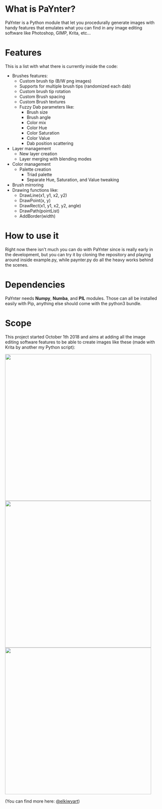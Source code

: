 # What is PaYnter?

PaYnter is a Python module that let you procedurally generate images with handy features that emulates what you can find in any image editing software like Photoshop, GIMP, Krita, etc...


# Features

This is a list with what there is currently inside the code:

- Brushes features:
	- Custom brush tip (B/W png images)
	- Supports for multiple brush tips (randomized each dab)
	- Custom brush tip rotation 
	- Custom Brush spacing
	- Custom Brush textures
	- Fuzzy Dab parameters like:
		- Brush size
		- Brush angle
		- Color mix
		- Color Hue
		- Color Saturation
		- Color Value
		- Dab position scattering
- Layer management
	- New layer creation
	- Layer merging with blending modes
- Color management
	- Palette creation
		- Triad palette
		- Separate Hue, Saturation, and Value tweaking
- Brush mirroring
- Drawing functions like:
	- DrawLine(x1, y1, x2, y2)
	- DrawPoint(x, y)
	- DrawRect(x1, y1, x2, y2, angle)
	- DrawPath(pointList)
	- AddBorder(width)
	


# How to use it

Right now there isn't much you can do with PaYnter since is really early in the development, but you can try it by cloning the repository and playing around inside example.py, while paynter.py do all the heavy works behind the scenes.


# Dependencies

PaYnter needs **Numpy**, **Numba**, and **PIL** modules. Those can all be installed easily with Pip, anything else should come with the python3 bundle.


# Scope 

This project started October 1th 2018 and aims at adding all the image editing software features to be able to create images like these (made with Krita by another my Python script):

<img src="https://instagram.fmxp1-1.fna.fbcdn.net/vp/f905c89e7aac3190aabf83eb24c4ece7/5C50D69F/t51.2885-15/e35/s1080x1080/42178085_1903017686660541_5530345369065186468_n.jpg" width="480">

<img src="https://instagram.fmxp1-1.fna.fbcdn.net/vp/3e87abead3dd9cbb056cf52f73901612/5C5D104A/t51.2885-15/sh0.08/e35/s640x640/39380901_716893531976641_8251910851804528640_n.jpg" width="480">

<img src="https://instagram.fmxp1-1.fna.fbcdn.net/vp/04be446f54a90af832b5ac495edf798d/5C44C453/t51.2885-15/sh0.08/e35/s640x640/38495966_303450853537604_5925747759607971840_n.jpg" width="480">

(You can find more here: [@elkiwyart](https://www.instagram.com/elkiwyart/))


